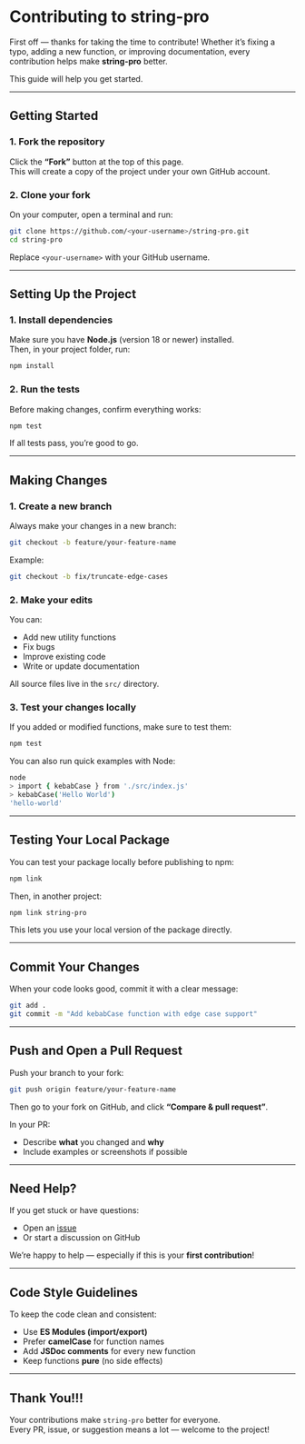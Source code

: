# Contributing to string-pro

First off — thanks for taking the time to contribute!
Whether it’s fixing a typo, adding a new function, or improving documentation, every contribution helps make **string-pro** better.

This guide will help you get started.

---

##  Getting Started

### 1. Fork the repository

Click the **“Fork”** button at the top of this page.  
This will create a copy of the project under your own GitHub account.

### 2. Clone your fork

On your computer, open a terminal and run:

```bash
git clone https://github.com/<your-username>/string-pro.git
cd string-pro
```

Replace `<your-username>` with your GitHub username.

---

##  Setting Up the Project

### 1. Install dependencies

Make sure you have **Node.js** (version 18 or newer) installed.  
Then, in your project folder, run:

```bash
npm install
```

### 2. Run the tests

Before making changes, confirm everything works:

```bash
npm test
```

If all tests pass, you’re good to go.

---

## Making Changes

### 1. Create a new branch

Always make your changes in a new branch:

```bash
git checkout -b feature/your-feature-name
```

Example:

```bash
git checkout -b fix/truncate-edge-cases
```

### 2. Make your edits

You can:
- Add new utility functions  
- Fix bugs  
- Improve existing code  
- Write or update documentation

All source files live in the `src/` directory.

### 3. Test your changes locally

If you added or modified functions, make sure to test them:

```bash
npm test
```

You can also run quick examples with Node:

```bash
node
> import { kebabCase } from './src/index.js'
> kebabCase('Hello World')
'hello-world'
```

---

## Testing Your Local Package

You can test your package locally before publishing to npm:

```bash
npm link
```

Then, in another project:

```bash
npm link string-pro
```

This lets you use your local version of the package directly.

---

##  Commit Your Changes

When your code looks good, commit it with a clear message:

```bash
git add .
git commit -m "Add kebabCase function with edge case support"
```

---

##  Push and Open a Pull Request

Push your branch to your fork:

```bash
git push origin feature/your-feature-name
```

Then go to your fork on GitHub, and click **“Compare & pull request”**.

In your PR:
- Describe **what** you changed and **why**  
- Include examples or screenshots if possible

---

## Need Help?

If you get stuck or have questions:
- Open an [issue](https://github.com/Leonardo-Garzon-1995/string-pro/issues)
- Or start a discussion on GitHub

We’re happy to help — especially if this is your **first contribution**!

---

## Code Style Guidelines

To keep the code clean and consistent:
- Use **ES Modules (import/export)**
- Prefer **camelCase** for function names
- Add **JSDoc comments** for every new function
- Keep functions **pure** (no side effects)

---

## Thank You!!!

Your contributions make `string-pro` better for everyone.  
Every PR, issue, or suggestion means a lot — welcome to the project!
